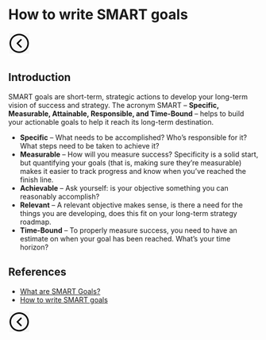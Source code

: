 # How to write SMART goals
[<img src="../images/back.png">](../README.md)

## Introduction
SMART goals are short-term, strategic actions to develop your long-term vision of success and strategy. The acronym SMART – **Specific, Measurable, Attainable, Responsible, and Time-Bound** – helps to build your actionable goals to help it reach its long-term destination.

- **Specific** – What needs to be accomplished? Who’s responsible for it? What steps need to be taken to achieve it?
- **Measurable** – How will you measure success? Specificity is a solid start, but quantifying your goals (that is, making sure they’re measurable) makes it easier to track progress and know when you’ve reached the finish line.
- **Achievable** – Ask yourself: is your objective something you can reasonably accomplish?
- **Relevant** – A relevant objective makes sense, is there a need for the things you are developing, does this fit on your long-term strategy roadmap.
- **Time-Bound** – To properly measure success, you need to have an estimate on when your goal has been reached. What’s your time horizon?

## References
- [What are SMART Goals?](https://onstrategyhq.com/resources/what-are-smart-goals/)
- [How to write SMART goals](https://www.atlassian.com/blog/productivity/how-to-write-smart-goals)

[<img src="../images/back.png">](../README.md)